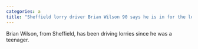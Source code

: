 ```yaml
---
categories: a
title: "Sheffield lorry driver Brian Wilson 90 says he is in for the long haul"
---
```

Brian Wilson, from Sheffield, has been driving lorries since he was a teenager.